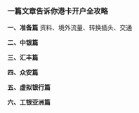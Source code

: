 ### 一篇文章告诉你港卡开户全攻略

**一、准备篇**
资料、境外流量、转换插头、交通

**二、中银篇**

**三、汇丰篇**

**四、众安篇**

**五、虚拟银行篇**

**六、工银亚洲篇**